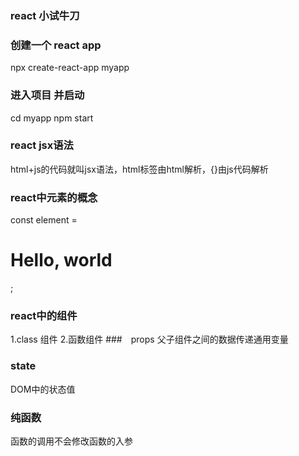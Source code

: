 ### react 小试牛刀
### 创建一个 react app
npx create-react-app myapp
### 进入项目 并启动
cd myapp
npm start
### react jsx语法
html+js的代码就叫jsx语法，html标签由html解析，{}由js代码解析
### react中元素的概念
const element = <h1>Hello, world</h1>;
### react中的组件 
1.class 组件
2.函数组件
###　props
父子组件之间的数据传递通用变量
### state
DOM中的状态值
### 纯函数
函数的调用不会修改函数的入参
